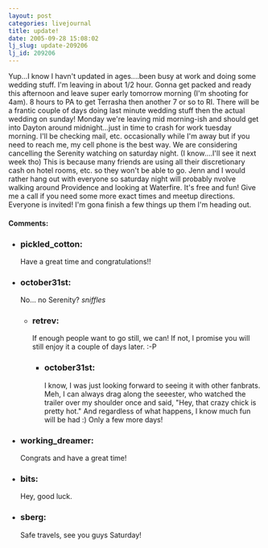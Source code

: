 ```yaml
---
layout: post
categories: livejournal
title: update!
date: 2005-09-28 15:08:02
lj_slug: update-209206
lj_id: 209206
---
```

Yup...I know I havn't updated in ages....been busy at work and doing some wedding stuff. I'm leaving in about 1/2 hour. Gonna get packed and ready this afternoon and leave super early tomorrow morning (I'm shooting for 4am). 8 hours to PA to get Terrasha then another 7 or so to RI. There will be a frantic couple of days doing last minute wedding stuff then the actual wedding on sunday! Monday we're leaving mid morning-ish and should get into Dayton around midnight...just in time to crash for work tuesday morning. I'll be checking mail, etc. occasionally while I'm away but if you need to reach me, my cell phone is the best way. We are considering cancelling the Serenity watching on saturday night. (I know....I'll see it next week tho) This is because many friends are using all their discretionary cash on hotel rooms, etc. so they won't be able to go. Jenn and I would rather hang out with everyone so saturday night will probably nvolve walking around Providence and looking at Waterfire. It's free and fun! Give me a call if you need some more exact times and meetup directions. Everyone is invited! I'm gona finish a few things up them I'm heading out.


<div id="comments"><h4>Comments:</h4><div class="lj-comments"><ul>
<li><h3>pickled_cotton: </h3>
<a id="comment-502"></a>
<p>Have a great time and congratulations!!</p>
</li>
<li><h3>october31st: </h3>
<a id="comment-503"></a>
<p>No... no Serenity? <em>sniffles</em></p>
<ul>
<li><h3>retrev: </h3>
<a id="comment-505"></a>
<p>If enough people want to go still, we can! If not, I promise you will still enjoy it a couple of days later. :-P</p>
<ul>
<li><h3>october31st: </h3>
<a id="comment-506"></a>
<p>I know, I was just looking forward to seeing it with other fanbrats. Meh, I can always drag along the seeester, who watched the trailer over my shoulder once and said, "Hey, that crazy chick is pretty hot." And regardless of what happens, I know much fun will be had :) Only a few more days!</p>
</li>
</ul>
</li>
</ul>
</li>
<li><h3>working_dreamer: </h3>
<a id="comment-504"></a>
<p>Congrats and have a great time!</p>
</li>
<li><h3>bits: </h3>
<a id="comment-507"></a>
<p>Hey, good luck.</p>
</li>
<li><h3>sberg: </h3>
<a id="comment-508"></a>
<p>Safe travels, see you guys Saturday!</p>
</li>
</ul></div></div>

